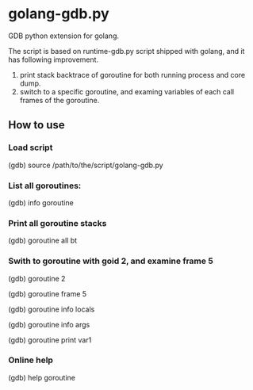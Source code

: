 # golang-gdb.py

GDB python extension for golang.

The script is based on runtime-gdb.py script shipped with golang, and it has following improvement.
1. print stack backtrace of goroutine for both running process and core dump.
2. switch to a specific goroutine, and examing variables of each call frames of the goroutine.

## How to use

### Load script
(gdb) source /path/to/the/script/golang-gdb.py

### List all goroutines:
(gdb) info goroutine

### Print all goroutine stacks
(gdb) goroutine all bt

### Swith to goroutine with goid 2, and examine frame 5
(gdb) goroutine 2

(gdb) goroutine frame 5

(gdb) goroutine info locals

(gdb) goroutine info args

(gdb) goroutine print var1

### Online help
(gdb) help goroutine
